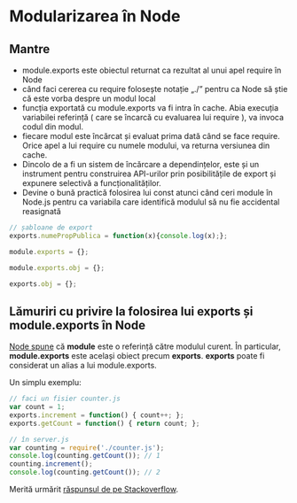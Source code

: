 # Modularizarea în Node

## Mantre

- module.exports este obiectul returnat ca rezultat al unui apel require în Node
- când faci cererea cu require folosește notație „./” pentru ca Node să știe că este vorba despre un modul local
- funcția exportată cu module.exports va fi intra în cache. Abia execuția variabilei referință ( care se încarcă cu evaluarea lui require ), va invoca codul din modul.
- fiecare modul este încărcat și evaluat prima dată când se face require. Orice apel a lui require cu numele modului, va returna versiunea din cache.
- Dincolo de a fi un sistem de încărcare a dependințelor, este și un instrument pentru construirea API-urilor prin posibilitățile de export și expunere selectivă a funcționalităților.
- Devine o bună practică folosirea lui const atunci când ceri module în Node.js pentru ca variabila care identifică modulul să nu fie accidental reasignată

```js
// șabloane de export
exports.numePropPublica = function(x){console.log(x);};

module.exports = {};

module.exports.obj = {};

exports.obj = {};
```

## Lămuriri cu privire la folosirea lui exports și module.exports în Node

[Node spune](http://nodejs.org/docs/v0.4.2/api/globals.html#module) că **module** este o referință către modulul curent. În particular, **module.exports** este același obiect precum **exports**. **exports** poate fi considerat un alias a lui module.exports.

Un simplu exemplu:

```js
// faci un fisier counter.js
var count = 1;
exports.increment = function() { count++; };
exports.getCount = function() { return count; };

// în server.js
var counting = require('./counter.js');
console.log(counting.getCount()); // 1
counting.increment();
console.log(counting.getCount()); // 2
```

Merită urmărit [răspunsul de pe Stackoverflow](http://stackoverflow.com/questions/5311334/what-is-the-purpose-of-node-js-module-exports-and-how-do-you-use-it).
